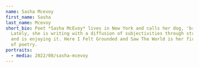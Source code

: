 ```yaml
---
name: Sasha Mcevoy
first_name: Sasha
last_name: Mcevoy
short_bio: Poet *Sasha McEvoy* lives in New York and calls her dog, 'brother.'
  Lately, she is writing with a diffusion of subjectivities through structures
  and is enjoying it. Here I Felt Grounded and Saw The World is her first book
  of poetry.
portraits:
  - media: 2022/08/sasha-mcevoy
---
```

